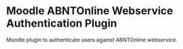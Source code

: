 # Moodle ABNTOnline Webservice Authentication Plugin

Moodle plugin to authenticate users against ABNTOnline webservice.
